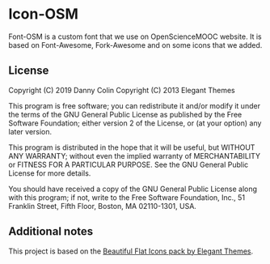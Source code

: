 # Icon-OSM

Font-OSM is a custom font that we use on OpenScienceMOOC website. It is based on Font-Awesome, Fork-Awesome and on some icons that we added.

## License

Copyright (C) 2019 Danny Colin
Copyright (C) 2013 Elegant Themes

This program is free software; you can redistribute it and/or
modify it under the terms of the GNU General Public License
as published by the Free Software Foundation; either version 2
of the License, or (at your option) any later version.

This program is distributed in the hope that it will be useful,
but WITHOUT ANY WARRANTY; without even the implied warranty of
MERCHANTABILITY or FITNESS FOR A PARTICULAR PURPOSE.  See the
GNU General Public License for more details.

You should have received a copy of the GNU General Public License
along with this program; if not, write to the Free Software
Foundation, Inc., 51 Franklin Street, Fifth Floor, Boston, MA  02110-1301, USA.

## Additional notes

This project is based on the [Beautiful Flat Icons pack by Elegant Themes](https://www.elegantthemes.com/blog/freebie-of-the-week/beautiful-flat-icons-for-free). 
